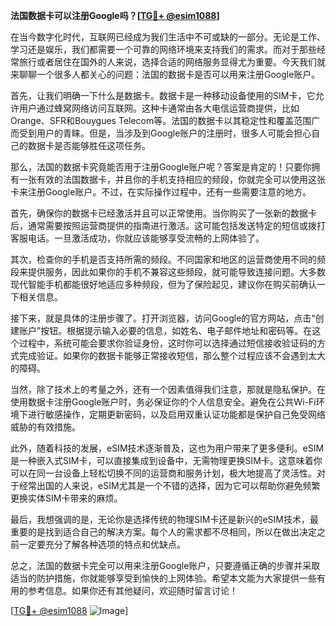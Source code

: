 **法国数据卡可以注册Google吗？[[TG💪+ @esim1088](https://t.me/s/esim1088)]**

在当今数字化时代，互联网已经成为我们生活中不可或缺的一部分。无论是工作、学习还是娱乐，我们都需要一个可靠的网络环境来支持我们的需求。而对于那些经常旅行或者居住在国外的人来说，选择合适的网络服务显得尤为重要。今天我们就来聊聊一个很多人都关心的问题：法国的数据卡是否可以用来注册Google账户。

首先，让我们明确一下什么是数据卡。数据卡是一种移动设备使用的SIM卡，它允许用户通过蜂窝网络访问互联网。这种卡通常由各大电信运营商提供，比如Orange、SFR和Bouygues Telecom等。法国的数据卡以其稳定性和覆盖范围广而受到用户的青睐。但是，当涉及到Google账户的注册时，很多人可能会担心自己的数据卡是否能够胜任这项任务。

那么，法国的数据卡究竟能否用于注册Google账户呢？答案是肯定的！只要你拥有一张有效的法国数据卡，并且你的手机支持相应的频段，你就完全可以使用这张卡来注册Google账户。不过，在实际操作过程中，还有一些需要注意的地方。

首先，确保你的数据卡已经激活并且可以正常使用。当你购买了一张新的数据卡后，通常需要按照运营商提供的指南进行激活。这可能包括发送特定的短信或拨打客服电话。一旦激活成功，你就应该能够享受流畅的上网体验了。

其次，检查你的手机是否支持所需的频段。不同国家和地区的运营商使用不同的频段来提供服务，因此如果你的手机不兼容这些频段，就可能导致连接问题。大多数现代智能手机都能很好地适应多种频段，但为了保险起见，建议你在购买前确认一下相关信息。

接下来，就是具体的注册步骤了。打开浏览器，访问Google的官方网站，点击“创建账户”按钮。根据提示输入必要的信息，如姓名、电子邮件地址和密码等。在这个过程中，系统可能会要求你验证身份，这时你可以选择通过短信接收验证码的方式完成验证。如果你的数据卡能够正常接收短信，那么整个过程应该不会遇到太大的障碍。

当然，除了技术上的考量之外，还有一个因素值得我们注意，那就是隐私保护。在使用数据卡注册Google账户时，务必保证你的个人信息安全。避免在公共Wi-Fi环境下进行敏感操作，定期更新密码，以及启用双重认证功能都是保护自己免受网络威胁的有效措施。

此外，随着科技的发展，eSIM技术逐渐普及，这也为用户带来了更多便利。eSIM是一种嵌入式SIM卡，可以直接集成到设备中，无需物理更换SIM卡。这意味着你可以在同一台设备上轻松切换不同的运营商和服务计划，极大地提高了灵活性。对于经常出国的人来说，eSIM尤其是一个不错的选择，因为它可以帮助你避免频繁更换实体SIM卡带来的麻烦。

最后，我想强调的是，无论你是选择传统的物理SIM卡还是新兴的eSIM技术，最重要的是找到适合自己的解决方案。每个人的需求都不尽相同，所以在做出决定之前一定要充分了解各种选项的特点和优缺点。

总之，法国的数据卡完全可以用来注册Google账户，只要遵循正确的步骤并采取适当的防护措施，你就能够享受到愉快的上网体验。希望本文能为大家提供一些有用的参考信息。如果你还有其他疑问，欢迎随时留言讨论！

[[TG💪+ @esim1088](https://t.me/s/esim1088) ![Image](https://i.postimg.cc/4NQfJmqS/Snipaste-2025-05-13-00-14-12.png)]